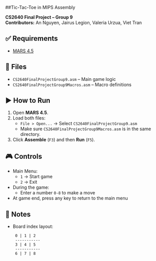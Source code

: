 ##Tic-Tac-Toe in MIPS Assembly

**CS2640 Final Project – Group 9**  
**Contributors:** An Nguyen, Jairus Legion, Valeria Urzua, Viet Tran

## ✅ Requirements
- [MARS 4.5](http://courses.missouristate.edu/kenvollmar/mars/download.htm)

## 📁 Files
- `CS2640FinalProjectGroup9.asm` – Main game logic  
- `CS2640FinalProjectGroup9Macros.asm` – Macro definitions

## ▶️ How to Run
1. Open **MARS 4.5**.
2. Load both files:
   - `File > Open...` → Select `CS2640FinalProjectGroup9.asm`
   - Make sure `CS2640FinalProjectGroup9Macros.asm` is in the same directory.
3. Click **Assemble** (`F3`) and then **Run** (`F5`).

## 🎮 Controls
- Main Menu:
  - `1` → Start game  
  - `2` → Exit  
- During the game:
  - Enter a number `0-8` to make a move
- At game end, press any key to return to the main menu

## 🧠 Notes
- Board index layout:
  ```
   0 | 1 | 2
   -----------
   3 | 4 | 5
   -----------
   6 | 7 | 8
  ```
